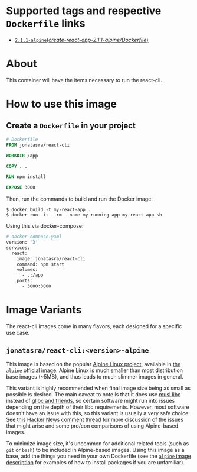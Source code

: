# Supported tags and respective `Dockerfile` links

- [`2.1.1-alpine`(*create-react-app-2.1.1-alpine/Dockerfile*)](https://github.com/johnt1000/docker-react-cli/blob/react-2.1.1-alpine/Dockerfile)

# About

This container will have the items necessary to run the react-cli.

# How to use this image

## Create a `Dockerfile` in your project

```dockerfile
# Dockerfile
FROM jonatasra/react-cli

WORKDIR /app

COPY . .

RUN npm install

EXPOSE 3000
```

Then, run the commands to build and run the Docker image:

```console
$ docker build -t my-react-app .
$ docker run -it --rm --name my-running-app my-react-app sh
```

Using this via docker-compose:

```dockerfile
# docker-compose.yaml
version: '3'
services:
  react:
    image: jonatasra/react-cli
    command: npm start
    volumes:
      - .:/app
    ports:
      - 3000:3000
```

# Image Variants
The react-cli images come in many flavors, each designed for a specific use case.

## `jonatasra/react-cli:<version>-alpine`

This image is based on the popular [Alpine Linux project](http://alpinelinux.org), available in [the `alpine` official image](https://hub.docker.com/_/alpine). Alpine Linux is much smaller than most distribution base images (~5MB), and thus leads to much slimmer images in general.

This variant is highly recommended when final image size being as small as possible is desired. The main caveat to note is that it does use [musl libc](http://www.musl-libc.org) instead of [glibc and friends](http://www.etalabs.net/compare_libcs.html), so certain software might run into issues depending on the depth of their libc requirements. However, most software doesn't have an issue with this, so this variant is usually a very safe choice. See [this Hacker News comment thread](https://news.ycombinator.com/item?id=10782897) for more discussion of the issues that might arise and some pro/con comparisons of using Alpine-based images.

To minimize image size, it's uncommon for additional related tools (such as `git` or `bash`) to be included in Alpine-based images. Using this image as a base, add the things you need in your own Dockerfile (see the [`alpine` image description](https://hub.docker.com/_/alpine/) for examples of how to install packages if you are unfamiliar).